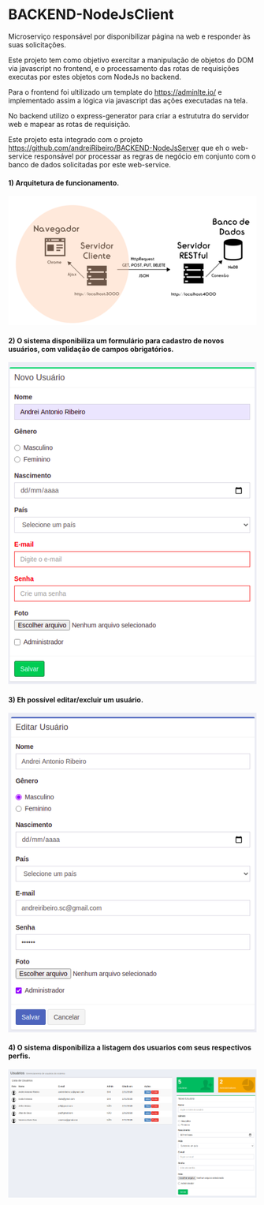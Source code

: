 # BACKEND-NodeJsClient
Microserviço responsável por disponibilizar página na web e responder às suas solicitações.

Este projeto tem como objetivo exercitar a manipulação de objetos do DOM via javascript no frontend, e o processamento das rotas de requisições executas por estes  objetos com NodeJs no backend.

Para o frontend foi ultilizado um template do https://adminlte.io/ e implementado assim a lógica via javascript das ações executadas na tela.

No backend utilizo o express-generator para criar a estrututra do servidor web e mapear as rotas de requisição.

Este projeto esta integrado com o projeto https://github.com/andreiRibeiro/BACKEND-NodeJsServer que eh o web-service responsável por processar as regras de negócio em conjunto com o banco de dados solicitadas por este web-service.

#### 1) Arquitetura de funcionamento.

![](public/dist/img/arquitetura.png)

#### 2) O sistema disponibiliza um formulário para cadastro de novos usuários, com validação de campos obrigatórios.

![](public/dist/img/cadastro.png)

#### 3) Eh possível editar/excluir um usuário.

![](public/dist/img/edicao.png)

#### 4) O sistema disponibiliza a listagem dos usuarios com seus respectivos perfis.

![](public/dist/img/listagem.png)
